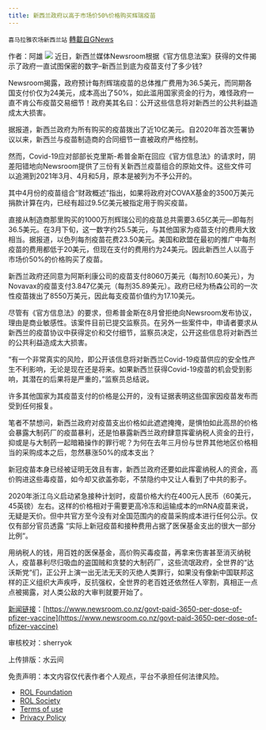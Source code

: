 ```yaml
---
title: 新西兰政府以高于市场价50%价格购买辉瑞疫苗
---
```

`喜马拉雅农场新西兰站` [轉載自GNews](https://gnews.org/zh-hans/1952300/)

作者：阿雄
![](https://assets.gnews.org/wp-content/uploads/2022/02/酷翻组1-2.png)
近日，新西兰媒体Newsroom根据《官方信息法案》获得的文件揭示了政府一直试图保密的数字–新西兰到底为疫苗支付了多少钱?

Newsroom揭露，政府预计每剂辉瑞疫苗的总体推广费用为36.5美元，而同期各国支付价仅为24美元，成本高出了50%，如此滥用国家资金的行为，难怪政府一直不肯公布疫苗交易细节！政府美其名曰：公开这些信息将对新西兰的公共利益造成太大损害。

据报道，新西兰政府为所有购买的疫苗拨出了近10亿美元。自2020年首次签署协议以来，新西兰与疫苗制造商的合同细节一直被政府严格控制。

然而，Covid-19应对部部长克里斯-希普金斯在回应《官方信息法》的请求时，阴差阳错地向Newsroom提供了三份有关新西兰疫苗组合的原始文件。这些文件可以追溯到2021年3月、4月和5月，原本是被列为不予公开的。

其中4月份的疫苗组合“财政概述”指出，如果将政府对COVAX基金的3500万美元捐款计算在内，已经有超过9.5亿美元被指定用于购买疫苗。

直接从制造商那里购买的1000万剂辉瑞公司的疫苗总共需要3.65亿美元—即每剂36.5美元。在3月下旬，这一数字约25.5美元，与其他国家为疫苗支付的费用大致相当。据报道，以色列每剂疫苗花费23.50美元。美国和欧盟在最初的推广中每剂疫苗的费用都低于20美元，但现在支付的费用约为24美元。因此新西兰人以高于市场价50%的价格购买了疫苗。

新西兰政府还同意为阿斯利康公司的疫苗支付8060万美元（每剂10.60美元），为Novavax的疫苗支付3.847亿美元（每剂35.89美元）。政府已经为杨森公司的一次性疫苗拨出了8550万美元，因此每支疫苗价值约为17.10美元。

尽管有《官方信息法》的要求，但希普金斯在8月曾拒绝向Newsroom发布协议，理由是商业敏感性。该案件目前已提交监察员。在另外一些案件中，申请者要求从新西兰的疫苗协议中获得定价和交付细节，监察员决定，公开这些信息将对新西兰的公共利益造成太大损害。

“有一个非常真实的风险，即公开该信息将对新西兰Covid-19疫苗供应的安全性产生不利影响，无论是现在还是将来。如果新西兰获得Covid-19疫苗的机会受到影响，其潜在的后果将是严重的，”监察员总结说。

许多其他国家为其疫苗支付的价格是公开的，没有证据表明这些国家因疫苗发布而受到任何报复。

笔者不禁想问，新西兰政府对疫苗支出价格如此遮遮掩掩，是惧怕如此高昂的价格会暴露大制药厂的疫苗暴利，还是怕暴露新西兰政府肆意挥霍纳税人资金的丑行，抑或是与大制药一起暗箱操作的罪行呢？为何在去年三月份与世界其他地区价格相当的采购成本之后，忽然暴涨50%的成本支出？

新冠疫苗本身已经被证明无效且有害，新西兰政府还要如此挥霍纳税人的资金，高价购进这些毒疫苗，如今却又欲盖弥彰，不禁隐约中又让人看到了中共的影子。

2020年浙江乌义启动紧急接种计划时，疫苗价格大约在400元人民币（60美元，45英镑）左右。这样的价格相对于需要更高冷冻和运输成本的mRNA疫苗来说，无疑是天价。但中共官方至今没有对全国范围内的疫苗采购成本进行任何公示。仅仅有部分官员透露 “实际上新冠疫苗和接种费用占据了医保基金支出的很大一部分比例“。

用纳税人的钱，用百姓的医保基金，高价购买毒疫苗，再拿来伤害甚至消灭纳税人，疫苗暴利尽归吸血的盗国贼和贪婪的大制药厂，这些流氓政府，全世界的“达沃斯党“们，正公开上演一出无法无天的灭绝人类罪行，如果没有像新中国联邦这样的正义组织大声疾呼，反抗强权，全世界的老百姓还依然任人宰割，真相正一点点被揭露，对人类公敌的大审判就要开始了。

[新闻链接](https://www.newsroom.co.nz/govt-paid-3650-per-dose-of-pfizer-vaccine)：[https://www.newsroom.co.nz/govt-paid-3650-per-dose-of-pfizer-vaccine](https://www.newsroom.co.nz/govt-paid-3650-per-dose-of-pfizer-vaccine)

审核校对：sherryok

上传排版：水云间

 

免责声明：本文内容仅代表作者个人观点，平台不承担任何法律风险。

- [ROL Foundation](https://rolfoundation.org/)
- [ROL Society](https://rolsociety.org/)
- [Terms of use](https://gnews.org/terms-of-use-3/)
- [Privacy Policy](https://gnews.org/privacy-policy/)

